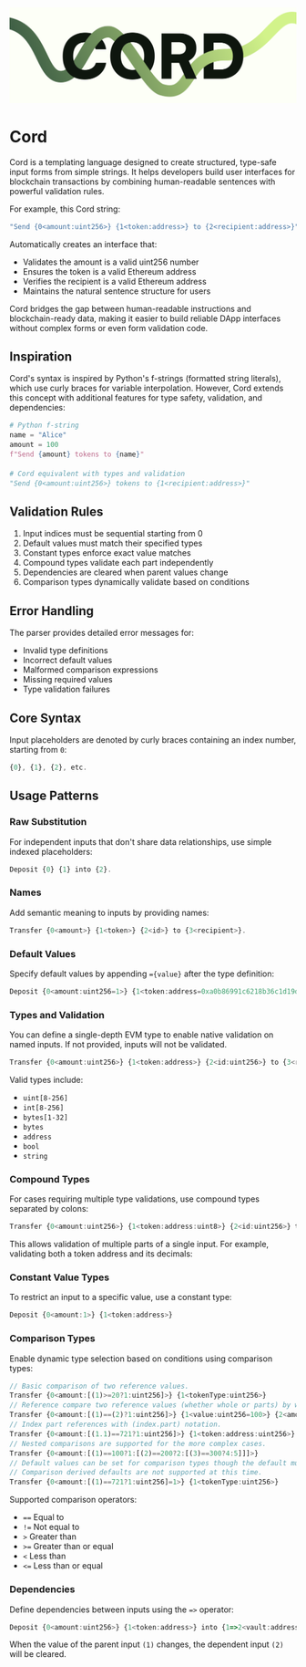 ![Cord image](./cord.png)

# Cord

Cord is a templating language designed to create structured, type-safe input forms from simple strings. It helps developers build user interfaces for blockchain transactions by combining human-readable sentences with powerful validation rules.

For example, this Cord string:

```typescript
"Send {0<amount:uint256>} {1<token:address>} to {2<recipient:address>}";
```

Automatically creates an interface that:

-   Validates the amount is a valid uint256 number
-   Ensures the token is a valid Ethereum address
-   Verifies the recipient is a valid Ethereum address
-   Maintains the natural sentence structure for users

Cord bridges the gap between human-readable instructions and blockchain-ready data, making it easier to build reliable DApp interfaces without complex forms or even form validation code.

## Inspiration

Cord's syntax is inspired by Python's f-strings (formatted string literals), which use curly braces for variable interpolation. However, Cord extends this concept with additional features for type safety, validation, and dependencies:

```python
# Python f-string
name = "Alice"
amount = 100
f"Send {amount} tokens to {name}"

# Cord equivalent with types and validation
"Send {0<amount:uint256>} tokens to {1<recipient:address>}"
```

## Validation Rules

1. Input indices must be sequential starting from 0
2. Default values must match their specified types
3. Constant types enforce exact value matches
4. Compound types validate each part independently
5. Dependencies are cleared when parent values change
6. Comparison types dynamically validate based on conditions

## Error Handling

The parser provides detailed error messages for:

-   Invalid type definitions
-   Incorrect default values
-   Malformed comparison expressions
-   Missing required values
-   Type validation failures

## Core Syntax

Input placeholders are denoted by curly braces containing an index number, starting from `0`:

```typescript
{0}, {1}, {2}, etc.
```

## Usage Patterns

### Raw Substitution

For independent inputs that don't share data relationships, use simple indexed placeholders:

```typescript
Deposit {0} {1} into {2}.
```

### Names

Add semantic meaning to inputs by providing names:

```typescript
Transfer {0<amount>} {1<token>} {2<id>} to {3<recipient>}.
```

### Default Values

Specify default values by appending `={value}` after the type definition:

```typescript
Deposit {0<amount:uint256=1>} {1<token:address=0xa0b86991c6218b36c1d19d4a2e9eb0ce3606eb48:uint8=20>} into {1=>2<vault:address>}.
```

### Types and Validation

You can define a single-depth EVM type to enable native validation on named inputs. If not provided, inputs will not be validated.

```typescript
Transfer {0<amount:uint256>} {1<token:address>} {2<id:uint256>} to {3<recipient:address>}.
```

Valid types include:

-   `uint[8-256]`
-   `int[8-256]`
-   `bytes[1-32]`
-   `bytes`
-   `address`
-   `bool`
-   `string`

### Compound Types

For cases requiring multiple type validations, use compound types separated by colons:

```typescript
Transfer {0<amount:uint256>} {1<token:address:uint8>} {2<id:uint256>} to {3<recipient:address>}.
```

This allows validation of multiple parts of a single input. For example, validating both a token address and its decimals:

### Constant Value Types

To restrict an input to a specific value, use a constant type:

```typescript
Deposit {0<amount:1>} {1<token:address>}
```

### Comparison Types

Enable dynamic type selection based on conditions using comparison types:

```typescript
// Basic comparison of two reference values.
Transfer {0<amount:[(1)>=20?1:uint256]>} {1<tokenType:uint256>}
// Reference compare two reference values (whether whole or parts) by wrapping an index in parentheses.
Transfer {0<amount:[(1)==(2)?1:uint256]>} {1<value:uint256=100>} {2<amount:uint256=100>}
// Index part references with (index.part) notation.
Transfer {0<amount:[(1.1)==721?1:uint256]>} {1<token:address:uint256>}
// Nested comparisons are supported for the more complex cases.
Transfer {0<amount:[(1)==100?1:[(2)==200?2:[(3)==300?4:5]]]>}
// Default values can be set for comparison types though the default must be an accepted type for all branches.
// Comparison derived defaults are not supported at this time.
Transfer {0<amount:[(1)==721?1:uint256]=1>} {1<tokenType:uint256>}
```

Supported comparison operators:

-   `==` Equal to
-   `!=` Not equal to
-   `>` Greater than
-   `>=` Greater than or equal
-   `<` Less than
-   `<=` Less than or equal

### Dependencies

Define dependencies between inputs using the `=>` operator:

```typescript
Deposit {0<amount:uint256>} {1<token:address>} into {1=>2<vault:address>}.
```

When the value of the parent input `(1)` changes, the dependent input `(2)` will be cleared.
